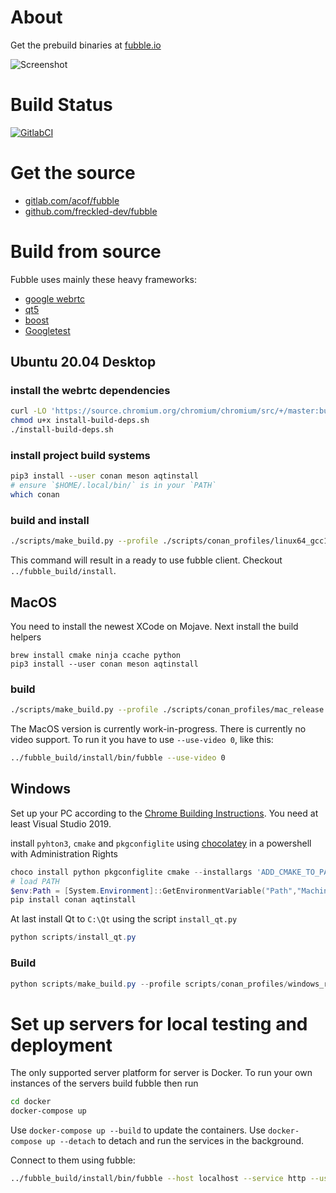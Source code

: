 # About

Get the prebuild binaries at [fubble.io](https://fubble.io)

![Screenshot](https://fubble.io/assets/images/screenshots/main.png "Welcome Screen")

# Build Status

[![GitlabCI](https://gitlab.com/acof/fubble/badges/master/pipeline.svg)](https://gitlab.com/acof/fubble/pipelines)

# Get the source

- [gitlab.com/acof/fubble](https://gitlab.com/acof/fubble)
- [github.com/freckled-dev/fubble](https://github.com/freckled-dev/fubble)

# Build from source

Fubble uses mainly these heavy frameworks:
- [google webrtc](https://webrtc.googlesource.com/src/+/refs/heads/master/docs/native-code/index.md)
- [qt5](https://qt.io)
- [boost](https://boost.org)
- [Googletest](https://github.com/google/googletest)

## Ubuntu 20.04 Desktop

### install the webrtc dependencies

```bash
curl -LO 'https://source.chromium.org/chromium/chromium/src/+/master:build/install-build-deps.sh'
chmod u+x install-build-deps.sh
./install-build-deps.sh
```

### install project build systems

```bash
pip3 install --user conan meson aqtinstall
# ensure `$HOME/.local/bin/` is in your `PATH`
which conan
```

### build and install

```bash
./scripts/make_build.py --profile ./scripts/conan_profiles/linux64_gcc10_release
```

This command will result in a ready to use fubble client. Checkout `../fubble_build/install`.

## MacOS

You need to install the newest XCode on Mojave. Next install the build helpers
```
brew install cmake ninja ccache python
pip3 install --user conan meson aqtinstall
```

### build

```bash
./scripts/make_build.py --profile ./scripts/conan_profiles/mac_release
```

The MacOS version is currently work-in-progress. There is currently no video support.
To run it you have to use `--use-video 0`, like this:
```bash
../fubble_build/install/bin/fubble --use-video 0
```

## Windows

Set up your PC according to the [Chrome Building Instructions](https://chromium.googlesource.com/chromium/src/+/master/docs/windows_build_instructions.md#visual-studio).
You need at least Visual Studio 2019.

install `pyhton3`, `cmake` and `pkgconfiglite` using [chocolatey](https://chocolatey.org/) in a powershell with Administration Rights
```powershell
choco install python pkgconfiglite cmake --installargs 'ADD_CMAKE_TO_PATH=System'
# load PATH
$env:Path = [System.Environment]::GetEnvironmentVariable("Path","Machine") + ";" + [System.Environment]::GetEnvironmentVariable("Path","User")
pip install conan aqtinstall
```

At last install Qt to `C:\Qt` using the script `install_qt.py`
```powershell
python scripts/install_qt.py
```

### Build

```powershell
python scripts/make_build.py --profile scripts/conan_profiles/windows_release
```

# Set up servers for local testing and deployment

The only supported server platform for server is Docker.
To run your own instances of the servers build fubble then run

```bash
cd docker
docker-compose up
```

Use `docker-compose up --build` to update the containers.
Use `docker-compose up --detach` to detach and run the services in the background.

Connect to them using fubble:
```bash
../fubble_build/install/bin/fubble --host localhost --service http --use-ssl 0
```

